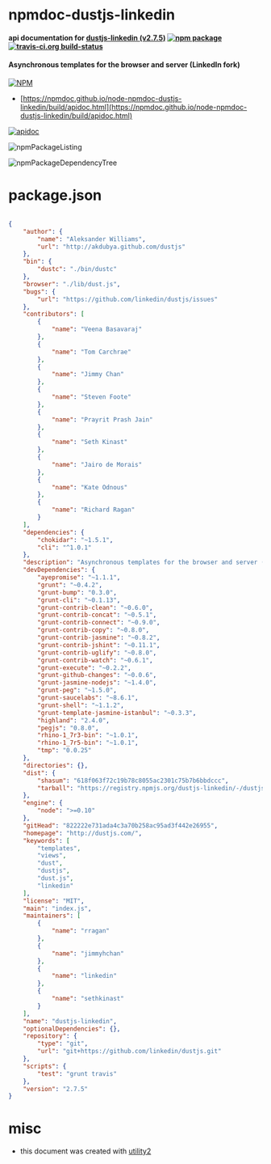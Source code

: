 # npmdoc-dustjs-linkedin

#### api documentation for  [dustjs-linkedin (v2.7.5)](http://dustjs.com/)  [![npm package](https://img.shields.io/npm/v/npmdoc-dustjs-linkedin.svg?style=flat-square)](https://www.npmjs.org/package/npmdoc-dustjs-linkedin) [![travis-ci.org build-status](https://api.travis-ci.org/npmdoc/node-npmdoc-dustjs-linkedin.svg)](https://travis-ci.org/npmdoc/node-npmdoc-dustjs-linkedin)

#### Asynchronous templates for the browser and server (LinkedIn fork)

[![NPM](https://nodei.co/npm/dustjs-linkedin.png?downloads=true&downloadRank=true&stars=true)](https://www.npmjs.com/package/dustjs-linkedin)

- [https://npmdoc.github.io/node-npmdoc-dustjs-linkedin/build/apidoc.html](https://npmdoc.github.io/node-npmdoc-dustjs-linkedin/build/apidoc.html)

[![apidoc](https://npmdoc.github.io/node-npmdoc-dustjs-linkedin/build/screenCapture.buildCi.browser.%252Ftmp%252Fbuild%252Fapidoc.html.png)](https://npmdoc.github.io/node-npmdoc-dustjs-linkedin/build/apidoc.html)

![npmPackageListing](https://npmdoc.github.io/node-npmdoc-dustjs-linkedin/build/screenCapture.npmPackageListing.svg)

![npmPackageDependencyTree](https://npmdoc.github.io/node-npmdoc-dustjs-linkedin/build/screenCapture.npmPackageDependencyTree.svg)



# package.json

```json

{
    "author": {
        "name": "Aleksander Williams",
        "url": "http://akdubya.github.com/dustjs"
    },
    "bin": {
        "dustc": "./bin/dustc"
    },
    "browser": "./lib/dust.js",
    "bugs": {
        "url": "https://github.com/linkedin/dustjs/issues"
    },
    "contributors": [
        {
            "name": "Veena Basavaraj"
        },
        {
            "name": "Tom Carchrae"
        },
        {
            "name": "Jimmy Chan"
        },
        {
            "name": "Steven Foote"
        },
        {
            "name": "Prayrit Prash Jain"
        },
        {
            "name": "Seth Kinast"
        },
        {
            "name": "Jairo de Morais"
        },
        {
            "name": "Kate Odnous"
        },
        {
            "name": "Richard Ragan"
        }
    ],
    "dependencies": {
        "chokidar": "~1.5.1",
        "cli": "^1.0.1"
    },
    "description": "Asynchronous templates for the browser and server (LinkedIn fork)",
    "devDependencies": {
        "ayepromise": "~1.1.1",
        "grunt": "~0.4.2",
        "grunt-bump": "0.3.0",
        "grunt-cli": "~0.1.13",
        "grunt-contrib-clean": "~0.6.0",
        "grunt-contrib-concat": "~0.5.1",
        "grunt-contrib-connect": "~0.9.0",
        "grunt-contrib-copy": "~0.8.0",
        "grunt-contrib-jasmine": "~0.8.2",
        "grunt-contrib-jshint": "~0.11.1",
        "grunt-contrib-uglify": "~0.8.0",
        "grunt-contrib-watch": "~0.6.1",
        "grunt-execute": "~0.2.2",
        "grunt-github-changes": "~0.0.6",
        "grunt-jasmine-nodejs": "~1.4.0",
        "grunt-peg": "~1.5.0",
        "grunt-saucelabs": "~8.6.1",
        "grunt-shell": "~1.1.2",
        "grunt-template-jasmine-istanbul": "~0.3.3",
        "highland": "2.4.0",
        "pegjs": "0.8.0",
        "rhino-1_7r3-bin": "~1.0.1",
        "rhino-1_7r5-bin": "~1.0.1",
        "tmp": "0.0.25"
    },
    "directories": {},
    "dist": {
        "shasum": "618f063f72c19b78c8055ac2301c75b7b6bbdccc",
        "tarball": "https://registry.npmjs.org/dustjs-linkedin/-/dustjs-linkedin-2.7.5.tgz"
    },
    "engine": {
        "node": ">=0.10"
    },
    "gitHead": "822222e731ada4c3a70b258ac95ad3f442e26955",
    "homepage": "http://dustjs.com/",
    "keywords": [
        "templates",
        "views",
        "dust",
        "dustjs",
        "dust.js",
        "linkedin"
    ],
    "license": "MIT",
    "main": "index.js",
    "maintainers": [
        {
            "name": "rragan"
        },
        {
            "name": "jimmyhchan"
        },
        {
            "name": "linkedin"
        },
        {
            "name": "sethkinast"
        }
    ],
    "name": "dustjs-linkedin",
    "optionalDependencies": {},
    "repository": {
        "type": "git",
        "url": "git+https://github.com/linkedin/dustjs.git"
    },
    "scripts": {
        "test": "grunt travis"
    },
    "version": "2.7.5"
}
```



# misc
- this document was created with [utility2](https://github.com/kaizhu256/node-utility2)
